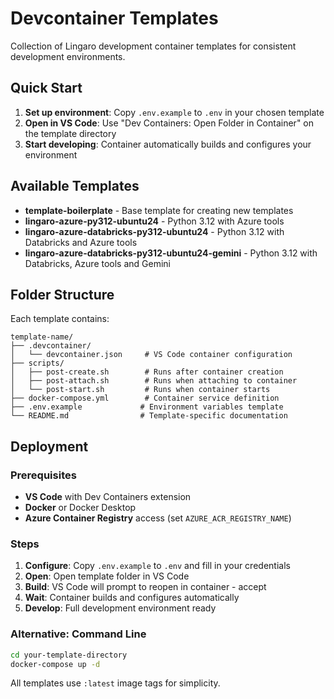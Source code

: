 # Devcontainer Templates

Collection of Lingaro development container templates for consistent development environments.

## Quick Start

1. **Set up environment**: Copy `.env.example` to `.env` in your chosen template
2. **Open in VS Code**: Use "Dev Containers: Open Folder in Container" on the template directory
3. **Start developing**: Container automatically builds and configures your environment

## Available Templates

- **template-boilerplate** - Base template for creating new templates
- **lingaro-azure-py312-ubuntu24** - Python 3.12 with Azure tools
- **lingaro-azure-databricks-py312-ubuntu24** - Python 3.12 with Databricks and Azure tools  
- **lingaro-azure-databricks-py312-ubuntu24-gemini** - Python 3.12 with Databricks, Azure tools and Gemini

## Folder Structure

Each template contains:
```
template-name/
├── .devcontainer/
│   └── devcontainer.json     # VS Code container configuration
├── scripts/
│   ├── post-create.sh        # Runs after container creation
│   ├── post-attach.sh        # Runs when attaching to container
│   └── post-start.sh         # Runs when container starts
├── docker-compose.yml        # Container service definition
├── .env.example             # Environment variables template
└── README.md                # Template-specific documentation
```

## Deployment

### Prerequisites
- **VS Code** with Dev Containers extension
- **Docker** or Docker Desktop
- **Azure Container Registry** access (set `AZURE_ACR_REGISTRY_NAME`)

### Steps
1. **Configure**: Copy `.env.example` to `.env` and fill in your credentials
2. **Open**: Open template folder in VS Code
3. **Build**: VS Code will prompt to reopen in container - accept
4. **Wait**: Container builds and configures automatically
5. **Develop**: Full development environment ready

### Alternative: Command Line
```bash
cd your-template-directory
docker-compose up -d
```

All templates use `:latest` image tags for simplicity.

